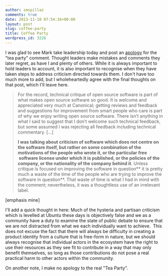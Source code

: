 ```yaml
---
author: smspillaz
comments: true
date: 2013-11-10 07:54:16+00:00
layout: post
slug: coffee-party
title: Coffee Party
wordpress_id: 3226
---
```


I was glad to see Mark take leadership today and post an [apology](http://www.markshuttleworth.com/archives/1299) for the "tea party" comment. Thought leaders make mistakes and comments they later regret, as have I and plenty of others. While it is always important to hold leaders to account, it is also important to recognise when they have taken steps to address criticism directed towards them. I don't have too much more to add, but I wholeheartedly agree with the final thoughts on that post, which I'll leave here.


<blockquote>For the record, technical critique of open source software is part of what makes open source software so good. It is welcome and appreciated very much at Canonical; getting reviews and feedback and suggestions for improvement from smart people who care is part of why we enjoy writing open source software. There isn’t anything in what I said to suggest that I don’t welcome such technical feedback, but some assumed I was rejecting all feedback including technical commentary. [...]

**I was talking about criticism of software which does not centre on the software itself, but rather on some combination of the motivations of the people who wrote it, or the particular free  software license under which it is published, or the policies of the company, or the nationality of the company behind it**. Unless critique is focused on improving the software in question** it is pretty much a waste of the time of the people who are trying to improve the software in question**. That waste of time is what I had in mind with the comment; nevertheless, it was a thoughtless use of an irrelevant label.</blockquote>


[emphasis mine]

I'll add a quick thought in here: Much of the hysteria and partisan criticism which is levelled at Ubuntu these days is objectively false and we as a community have a duty to examine the state of public debate to ensure that we are not distracted from what we each individually want to achieve.  This does not excuse the fact that there will always be difficulty in creating a product identity from a culture that is free-form in nature, but we should always recognise that individual actors in the ecosystem have the right to use their resources as they see fit to contribute in a way that may only benefit themselves, so long as those contributions do not pose a real practical harm to other actors within the community.

On another note, I make no apology to the real "Tea Party".

